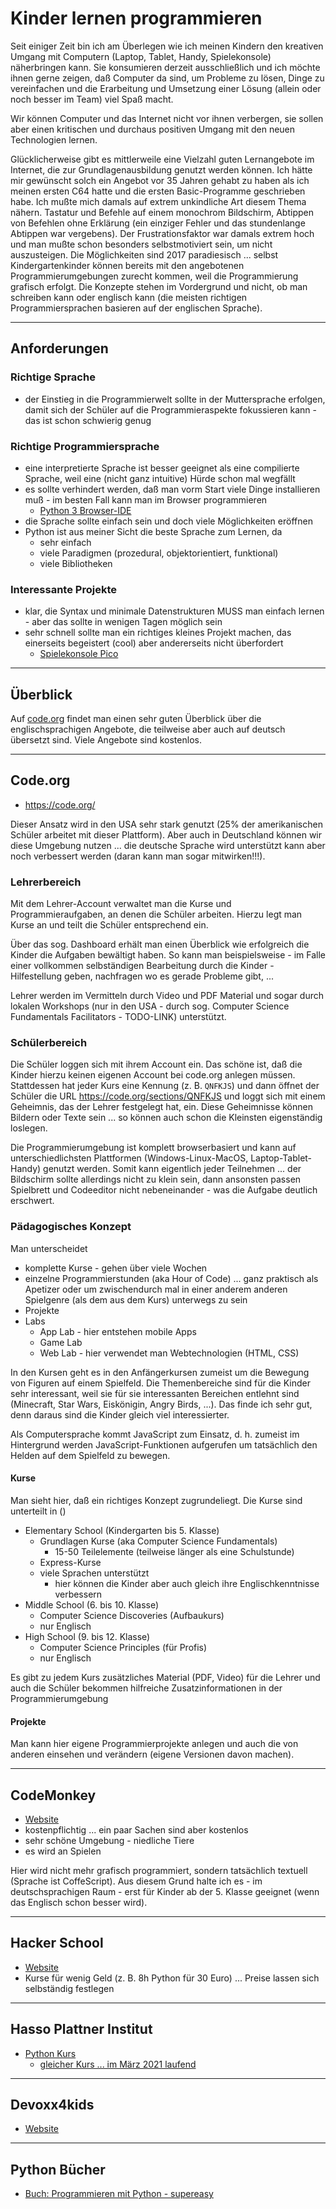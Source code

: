 # Kinder lernen programmieren

Seit einiger Zeit bin ich am Überlegen wie ich meinen Kindern den kreativen Umgang mit Computern (Laptop, Tablet, Handy, Spielekonsole) näherbringen kann. Sie konsumieren derzeit ausschließlich und ich möchte ihnen gerne zeigen, daß Computer da sind, um Probleme zu lösen, Dinge zu vereinfachen und die Erarbeitung und Umsetzung einer Lösung (allein oder noch besser im Team) viel Spaß macht.

Wir können Computer und das Internet nicht vor ihnen verbergen, sie sollen aber einen kritischen und durchaus positiven Umgang mit den neuen Technologien lernen.

Glücklicherweise gibt es mittlerweile eine Vielzahl guten Lernangebote im Internet, die zur Grundlagenausbildung genutzt werden können. Ich hätte mir gewünscht solch ein Angebot vor 35 Jahren gehabt zu haben als ich meinen ersten C64 hatte und die ersten Basic-Programme geschrieben habe. Ich mußte mich damals auf extrem unkindliche Art diesem Thema nähern. Tastatur und Befehle auf einem monochrom Bildschirm, Abtippen von Befehlen ohne Erklärung (ein einziger Fehler und das stundenlange Abtippen war vergebens). Der Frustrationsfaktor war damals extrem hoch und man mußte schon besonders selbstmotiviert sein, um nicht auszusteigen. Die Möglichkeiten sind 2017 paradiesisch ... selbst Kindergartenkinder können bereits mit den angebotenen Programmierumgebungen zurecht kommen, weil die Programmierung grafisch erfolgt. Die Konzepte stehen im Vordergrund und nicht, ob man schreiben kann oder englisch kann (die meisten richtigen Programmiersprachen basieren auf der englischen Sprache).

---

## Anforderungen

### Richtige Sprache

* der Einstieg in die Programmierwelt sollte in der Muttersprache erfolgen, damit sich der Schüler auf die Programmieraspekte fokussieren kann - das ist schon schwierig genug

### Richtige Programmiersprache

* eine interpretierte Sprache ist besser geeignet als eine compilierte Sprache, weil eine (nicht ganz intuitive) Hürde schon mal wegfällt
* es sollte verhindert werden, daß man vorm Start viele Dinge installieren muß - im besten Fall kann man im Browser programmieren
  * [Python 3 Browser-IDE](https://repl.it/languages/python3)
* die Sprache sollte einfach sein und doch viele Möglichkeiten eröffnen
* Python ist aus meiner Sicht die beste Sprache zum Lernen, da
  * sehr einfach
  * viele Paradigmen (prozedural, objektorientiert, funktional)
  * viele Bibliotheken

### Interessante Projekte

* klar, die Syntax und minimale Datenstrukturen MUSS man einfach lernen - aber das sollte in wenigen Tagen möglich sein
* sehr schnell sollte man ein richtiges kleines Projekt machen, das einerseits begeistert (cool) aber andererseits nicht überfordert
  * [Spielekonsole Pico](https://github.com/mobi3006/pico)

---

## Überblick

Auf [code.org](https://code.org/educate/curriculum/3rd-party) findet man einen sehr guten Überblick über die englischsprachigen Angebote, die teilweise aber auch auf deutsch übersetzt sind. Viele Angebote sind kostenlos.

---

## Code.org

* https://code.org/

Dieser Ansatz wird in den USA sehr stark genutzt (25% der amerikanischen Schüler arbeitet mit dieser Plattform). Aber auch in Deutschland können wir diese Umgebung nutzen ... die deutsche Sprache wird unterstützt kann aber noch verbessert werden (daran kann man sogar mitwirken!!!).

### Lehrerbereich

Mit dem Lehrer-Account verwaltet man die Kurse und Programmieraufgaben, an denen die Schüler arbeiten. Hierzu legt man Kurse an und teilt die Schüler entsprechend ein.

Über das sog. Dashboard erhält man einen Überblick wie erfolgreich die Kinder die Aufgaben bewältigt haben. So kann man beispielsweise - im Falle einer vollkommen selbständigen Bearbeitung durch die Kinder - Hilfestellung geben, nachfragen wo es gerade Probleme gibt, ... 

Lehrer werden im Vermitteln durch Video und PDF Material und sogar durch lokalen Workshops (nur in den USA - durch sog. Computer Science Fundamentals Facilitators - TODO-LINK) unterstützt.  

### Schülerbereich

Die Schüler loggen sich mit ihrem Account ein. Das schöne ist, daß die Kinder hierzu keinen eigenen Account bei code.org anlegen müssen. Stattdessen hat jeder Kurs eine Kennung (z. B. `QNFKJS`) und dann öffnet der Schüler die URL https://code.org/sections/QNFKJS und loggt sich mit einem Geheimnis, das der Lehrer festgelegt hat, ein. Diese Geheimnisse können Bildern oder Texte sein ... so können auch schon die Kleinsten eigenständig loslegen.

Die Programmierumgebung ist komplett browserbasiert und kann auf unterschiedlichsten Plattformen (Windows-Linux-MacOS, Laptop-Tablet-Handy) genutzt werden. Somit kann eigentlich jeder Teilnehmen ... der Bildschirm sollte allerdings nicht zu klein sein, dann ansonsten passen Spielbrett und Codeeditor nicht nebeneinander - was die Aufgabe deutlich erschwert.

### Pädagogisches Konzept

Man unterscheidet

* komplette Kurse - gehen über viele Wochen
* einzelne Programmierstunden (aka Hour of Code) ... ganz praktisch als Apetizer oder um zwischendurch mal in einer anderem anderen Spielgenre (als dem aus dem Kurs) unterwegs zu sein 
* Projekte
* Labs
  * App Lab - hier entstehen mobile Apps
  * Game Lab
  * Web Lab - hier verwendet man Webtechnologien (HTML, CSS)

In den Kursen geht es in den Anfängerkursen zumeist um die Bewegung von Figuren auf einem Spielfeld. Die Themenbereiche sind für die Kinder sehr interessant, weil sie für sie interessanten Bereichen entlehnt sind (Minecraft, Star Wars, Eiskönigin, Angry Birds, ...). Das finde ich sehr gut, denn daraus sind die Kinder gleich viel interessierter.

Als Computersprache kommt JavaScript zum Einsatz, d. h. zumeist im Hintergrund werden JavaScript-Funktionen aufgerufen um tatsächlich den Helden auf dem Spielfeld zu bewegen.

#### Kurse

Man sieht hier, daß ein richtiges Konzept zugrundeliegt. Die Kurse sind unterteilt in ()

* Elementary School (Kindergarten bis 5. Klasse)
  * Grundlagen Kurse (aka Computer Science Fundamentals)
    * 15-50 Teilelemente (teilweise länger als eine Schulstunde) 
  * Express-Kurse
  * viele Sprachen unterstützt
    * hier können die Kinder aber auch gleich ihre Englischkenntnisse verbessern
* Middle School (6. bis 10. Klasse)
  * Computer Science Discoveries (Aufbaukurs)
  * nur Englisch
* High School (9. bis 12. Klasse)
  * Computer Science Principles (für Profis)
  * nur Englisch

Es gibt zu jedem Kurs zusätzliches Material (PDF, Video) für die Lehrer und auch die Schüler bekommen hilfreiche Zusatzinformationen in der Programmierumgebung

#### Projekte

Man kann hier eigene Programmierprojekte anlegen und auch die von anderen einsehen und verändern (eigene Versionen davon machen).

---

## CodeMonkey

* [Website](http://www.playcodemonkey.com)
* kostenpflichtig ... ein paar Sachen sind aber kostenlos
* sehr schöne Umgebung - niedliche Tiere
* es wird an Spielen

Hier wird nicht mehr grafisch programmiert, sondern tatsächlich textuell (Sprache ist CoffeScript). Aus diesem Grund halte ich es - im deutschsprachigen Raum - erst für Kinder ab der 5. Klasse geeignet (wenn das Englisch schon besser wird).

---

## Hacker School

* [Website](https://hacker-school.de/)
* Kurse für wenig Geld (z. B. 8h Python für 30 Euro) ... Preise lassen sich selbständig festlegen

---

## Hasso Plattner Institut

* [Python Kurs](https://open.hpi.de/courses/pythonjunior2020)
  * [gleicher Kurs ... im März 2021 laufend](https://lernen.cloud/courses/pythonjunior-schule2021)

---

## Devoxx4kids

* [Website](http://www.devoxx4kids.de/)

---

## Python Bücher

* [Buch: Programmieren mit Python - supereasy](https://www.amazon.de/Programmieren-mit-Python-supereasy/dp/3831034575/ref=pd_sim_4?_encoding=UTF8&pd_rd_i=3831034575&pd_rd_r=0671b0b2-b66b-11e8-b7b1-1f841b9564db&pd_rd_w=soYkA&pd_rd_wg=aTAco&pf_rd_i=desktop-dp-sims&pf_rd_m=A3JWKAKR8XB7XF&pf_rd_p=a1f1e800-ed31-44e7-8f29-5b327ba0187a&pf_rd_r=WCJX42PT49VD9KM4WVX6&pf_rd_s=desktop-dp-sims&pf_rd_t=40701&psc=1&refRID=WCJX42PT49VD9KM4WVX6)

